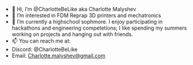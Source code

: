 - 👋 Hi, I’m @CharlotteBeLike aka Charlotte Malyshev
- 👀 I’m interested in FDM Reprap 3D printers and mechatronics
- 🌱 I’m currently a highschool sophmore. I enjoy participating in hackathons and engineering competetions; I like spending my summers working on projects and hanging out with friends. 
- 📫 You can reach me at:
- Discord: @CharlotteBeLike
- Email: Charlotte.malyshev@gmail.com
